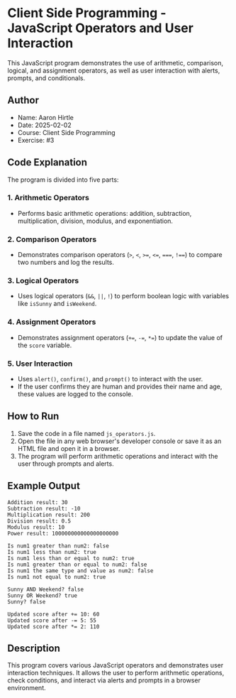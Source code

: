 # Client Side Programming - JavaScript Operators and User Interaction

This JavaScript program demonstrates the use of arithmetic, comparison, logical, and assignment operators, as well as user interaction with alerts, prompts, and conditionals.

## Author

- Name: Aaron Hirtle
- Date: 2025-02-02
- Course: Client Side Programming
- Exercise: #3

## Code Explanation

The program is divided into five parts:

### 1. **Arithmetic Operators**
   - Performs basic arithmetic operations: addition, subtraction, multiplication, division, modulus, and exponentiation.

### 2. **Comparison Operators**
   - Demonstrates comparison operators (`>`, `<`, `>=`, `<=`, `===`, `!==`) to compare two numbers and log the results.

### 3. **Logical Operators**
   - Uses logical operators (`&&`, `||`, `!`) to perform boolean logic with variables like `isSunny` and `isWeekend`.

### 4. **Assignment Operators**
   - Demonstrates assignment operators (`+=`, `-=`, `*=`) to update the value of the `score` variable.

### 5. **User Interaction**
   - Uses `alert()`, `confirm()`, and `prompt()` to interact with the user.
   - If the user confirms they are human and provides their name and age, these values are logged to the console.

## How to Run

1. Save the code in a file named `js_operators.js`.
2. Open the file in any web browser's developer console or save it as an HTML file and open it in a browser.
3. The program will perform arithmetic operations and interact with the user through prompts and alerts.

## Example Output

```
Addition result: 30
Subtraction result: -10
Multiplication result: 200
Division result: 0.5
Modulus result: 10
Power result: 100000000000000000000

Is num1 greater than num2: false
Is num1 less than num2: true
Is num1 less than or equal to num2: true
Is num1 greater than or equal to num2: false
Is num1 the same type and value as num2: false
Is num1 not equal to num2: true

Sunny AND Weekend? false
Sunny OR Weekend? true
Sunny? false

Updated score after += 10: 60
Updated score after -= 5: 55
Updated score after *= 2: 110
```

## Description

This program covers various JavaScript operators and demonstrates user interaction techniques. It allows the user to perform arithmetic operations, check conditions, and interact via alerts and prompts in a browser environment.
```
